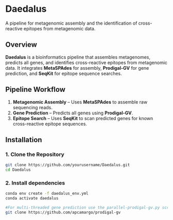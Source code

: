 # Daedalus
A pipeline for metagenomic assembly and the identification of cross-reactive epitopes from metagenomic data.

## **Overview**
**Daedalus** is a bioinformatics pipeline that assembles metagenomes, predicts all genes, and identifies cross-reactive epitopes from metagenomic data. It integrates **MetaSPAdes** for assembly, **Prodigal-GV** for gene prediction, and **SeqKit** for epitope sequence searches.  

## **Pipeline Workflow**
1. **Metagenomic Assembly** – Uses **MetaSPAdes** to assemble raw sequencing reads.  
2. **Gene Prediction** – Predicts all genes using **Prodigal-GV**.  
3. **Epitope Search** – Uses **SeqKit** to scan predicted genes for known cross-reactive epitope sequences.  

## **Installation**
### **1. Clone the Repository**
```bash
git clone https://github.com/yourusername/Daedalus.git
cd Daedalus
```

### **2. Install dependencies**
```bash
conda env create -f daedalus_env.yml
conda activate daedalus

#For multi-threaded gene prediction use the parallel-prodigal-gv.py script available here
git clone https://github.com/apcamargo/prodigal-gv
```
